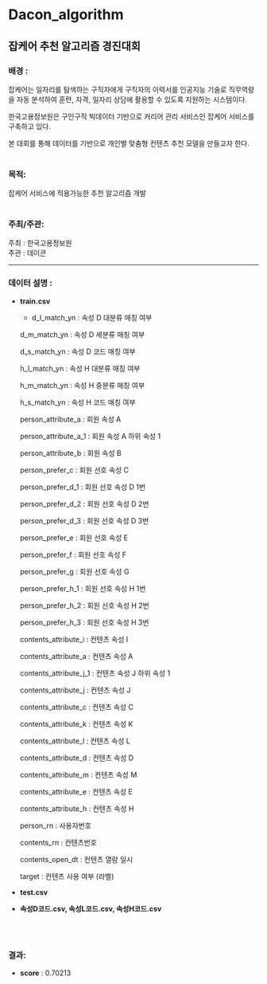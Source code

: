 # **Dacon_algorithm**

## **잡케어 추천 알고리즘** 경진대회

### **배경** :

잡케어는 일자리를 탐색하는 구직자에게 구직자의 이력서를 인공지능 기술로 직무역량을 자동 분석하여 훈련, 자격, 일자리 상담에 활용할 수 있도록 지원하는 시스템이다.

한국고용정보원은 구인구직 빅데이터 기반으로 커리어 관리 서비스인 잡케어 서비스를 구축하고 있다.

본 대회를 통해 데이터를 기반으로 개인별 맞춤형 컨텐츠 추천 모델을 만들고자 한다.
<br></br>

### **목적**:

잡케어 서비스에 적용가능한 추천 알고리즘 개발
<br></br>

### **주최/주관**:

주최 : 한국고용정보원
</br>주관 : 데이콘

---

### **데이터 설명** :

- **train.csv**

  - d_l_match_yn : 속성 D 대분류 매칭 여부

  d_m_match_yn : 속성 D 세분류 매칭 여부

  d_s_match_yn : 속성 D 코드 매칭 여부

  h_l_match_yn : 속성 H 대분류 매칭 여부

  h_m_match_yn : 속성 H 중분류 매칭 여부

  h_s_match_yn : 속성 H 코드 매칭 여부

  person_attribute_a : 회원 속성 A

  person_attribute_a_1 : 회원 속성 A 하위 속성 1

  person_attribute_b : 회원 속성 B

  person_prefer_c : 회원 선호 속성 C

  person_prefer_d_1 : 회원 선호 속성 D 1번

  person_prefer_d_2 : 회원 선호 속성 D 2번

  person_prefer_d_3 : 회원 선호 속성 D 3번

  person_prefer_e : 회원 선호 속성 E

  person_prefer_f : 회원 선호 속성 F

  person_prefer_g : 회원 선호 속성 G

  person_prefer_h_1 : 회원 선호 속성 H 1번

  person_prefer_h_2 : 회원 선호 속성 H 2번

  person_prefer_h_3 : 회원 선호 속성 H 3번

  contents_attribute_i : 컨텐츠 속성 I

  contents_attribute_a : 컨텐츠 속성 A

  contents_attribute_j_1 : 컨텐츠 속성 J 하위 속성 1

  contents_attribute_j : 컨텐츠 속성 J

  contents_attribute_c : 컨텐츠 속성 C

  contents_attribute_k : 컨텐츠 속성 K

  contents_attribute_l : 컨텐츠 속성 L

  contents_attribute_d : 컨텐츠 속성 D

  contents_attribute_m : 컨텐츠 속성 M

  contents_attribute_e : 컨텐츠 속성 E

  contents_attribute_h : 컨텐츠 속성 H

  person_rn : 사용자번호

  contents_rn : 컨텐츠번호

  contents_open_dt : 컨텐츠 열람 일시

  target : 컨텐츠 사용 여부 (라벨)

- **test.csv**
- **속성D코드.csv, 속성L코드.csv, 속성H코드.csv**

<br></br>

### **결과**:

- **score** : 0.70213
